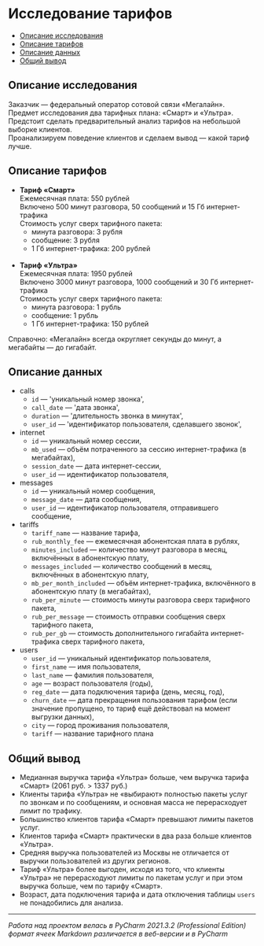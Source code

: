 # Исследование тарифов
  * [Описание исследования](#Описание-исследования)
  * [Описание тарифов](#Описание-тарифов)
  * [Описание данных](#Описание-данных)
  * [Общий вывод](#Общий-вывод)
## Описание исследования
Заказчик — федеральный оператор сотовой связи «Мегалайн».<br>
Предмет исследования два тарифных плана: «Смарт» и «Ультра».<br>
Предстоит сделать предварительный анализ тарифов на небольшой выборке клиентов.<br>
Проанализируем поведение клиентов и сделаем вывод — какой тариф лучше.

## Описание тарифов
* **Тариф «Смарт»**<br>
   Ежемесячная плата: 550 рублей<br>
   Включено 500 минут разговора, 50 сообщений и 15 Гб интернет-трафика<br>
   Стоимость услуг сверх тарифного пакета:<br>
   - минута разговора: 3 рубля
   - сообщение: 3 рубля
   - 1 Гб интернет-трафика: 200 рублей<br><br>
* **Тариф «Ультра»**<br>
   Ежемесячная плата: 1950 рублей<br>
   Включено 3000 минут разговора, 1000 сообщений и 30 Гб интернет-трафика<br>
   Стоимость услуг сверх тарифного пакета:<br>
   - минута разговора: 1 рубль
   - сообщение: 1 рубль
   - 1 Гб интернет-трафика: 150 рублей

Справочно: «Мегалайн» всегда округляет секунды до минут, а мегабайты — до гигабайт.

## Описание данных
* calls
  - `id` — 'уникальный номер звонка',
  - `call_date` — 'дата звонка',
  - `duration` — 'длительность звонка в минутах',
  - `user_id` — 'идентификатор пользователя, сделавшего звонок',
* internet 
  - `id` — уникальный номер сессии,
  - `mb_used` — объём потраченного за сессию интернет-трафика (в мегабайтах),
  - `session_date` — дата интернет-сессии,
  - `user_id` — идентификатор пользователя,
* messages
  - `id` — уникальный номер сообщения,
  - `message_date` — дата сообщения,
  - `user_id` — идентификатор пользователя, отправившего сообщение,
* tariffs
  - `tariff_name` — название тарифа,
  - `rub_monthly_fee` — ежемесячная абонентская плата в рублях,
  - `minutes_included` — количество минут разговора в месяц, включённых в абонентскую плату,
  - `messages_included` — количество сообщений в месяц, включённых в абонентскую плату,
  - `mb_per_month_included` — объём интернет-трафика, включённого в абонентскую плату (в мегабайтах),
  - `rub_per_minute` — стоимость минуты разговора сверх тарифного пакета,
  - `rub_per_message` — стоимость отправки сообщения сверх тарифного пакета,
  - `rub_per_gb` — стоимость дополнительного гигабайта интернет-трафика сверх тарифного пакета,
* users
  - `user_id` — уникальный идентификатор пользователя,
  - `first_name` — имя пользователя,
  - `last_name` — фамилия пользователя,
  - `age` — возраст пользователя (годы),
  - `reg_date` — дата подключения тарифа (день, месяц, год),
  - `churn_date` — дата прекращения пользования тарифом (если значение пропущено, то тариф ещё действовал на момент выгрузки данных),
  - `city` — город проживания пользователя,
  - `tariff` — название тарифного плана

## Общий вывод
* Медианная выручка тарифа «Ультра» больше, чем выручка тарифа «Смарт» (2061 руб. > 1337 руб.)
* Клиенты тарифа «Ультра» не «выбирают» полностью пакеты услуг по звонкам и по сообщениям,
   и основная масса не перерасходует лимит по трафику.
* Большинство клиентов тарифа «Смарт» превышают лимиты пакетов услуг.
* Клиентов тарифа «Смарт» практически в два раза больше клиентов «Ультра».
* Cредняя выручка пользователей из Москвы не отличается от выручки пользователей из других регионов.
* Тариф «Ультра» более выгоден, исходя из того, что клиенты «Ультра» не перерасходуют лимиты по пакетам услуг и при этом выручка больше, чем по тарифу «Смарт».
* Возраст, дата подключения тарифа и дата отключения таблицы `users` не понадобились для анализа.
***
_Работа над проектом велась в PyCharm 2021.3.2 (Professional Edition)_<br>
_формат ячеек Markdown различается в веб-версии и в PyCharm_